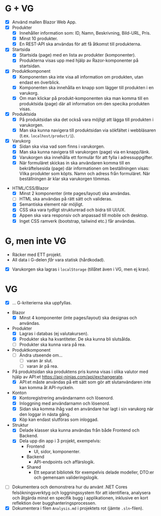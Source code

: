 # G + VG
- [x] Använd mallen Blazor Web App.
- [x] Produkter
    - [x] Innehåller information som: ID, Namn, Beskrivning, Bild-URL, Pris.
    - [x] Minst 10 produkter.
    - [x] En REST-API ska användas för att få åtkomst till produkterna.
- [x] Startsida
    - [x] Startsida (page) med en lista av produkter (komponenter).
    - [x] Produkterna visas upp med hjälp av Razor-komponenter på startsidan.
- [x] Produktkomponent
    - [x] Komponenten ska inte visa all information om produkten, utan endast en överblick.
    - [x] Komponenten ska innehålla en knapp som lägger till produkten i en varukorg.
    - [x] Om man klickar på produkt-komponenten ska man komma till en produktsida (page) där all information om den specika produkten visas.
- [x] Produktsida
    - [x] På produktsidan ska det också vara möjligt att lägga till produkten i varukorgen.
    - [x] Man ska kunna navigera till produktsidan via sökfältet i webbläsaren (t.ex. `localhost/product/1`).
- [x] Varukorg
    - [x] Sidan ska visa vad som finns i varukorgen.
    - [x] Man ska kunna navigera till varukorgen (page) via en knapp/länk.
    - [x] Varukorgen ska innehålla ett formulär för att fylla i adressuppgifter.
    - [x] När formuläret skickas in ska användaren komma till en bekräftelsesida (page) där informationen om beställningen visas: Vilka produkter som köpts. Namn och adress från formuläret. När beställningen är klar ska varukorgen tömmas.
- HTML/CSS/Blazor
    - [x] Minst 2 komponenter (inte pages/layout) ska användas.
    - [ ] HTML ska användas på rätt sätt och valideras.
    - [x] Semantiska element när möjligt.
    - [x] CSS ska vara tydligt strukturerad och bidra till UI/UX.
    - [x] Appen ska vara responsiv och anpassad till mobile och desktop.
    - [x] Inget CSS ramverk (bootstrap, tailwind etc.) får användas.

# G, men inte VG
- Räcker med ETT projekt.
- All data i G-delen *får* vara statisk (hårdkodad).
- [x] Varukorgen ska lagras i `localStorage` (tillåtet även i VG, men ej krav).

# VG
- [x] ... G-kriterierna ska uppfyllas.
- Blazor
    - [x] Minst 4 komponenter (inte pages/layout) ska designas och användas.
- Produkter
    - [x] Lagras i databas (ej valutakursen).
    - [x] Produkter ska ha kvantiteter. De ska kunna bli slutsålda.
    - [ ] Produkter ska kunna vara på rea.
- Produktkomponent
    - [ ] Ändra utseende om...
        - [ ] varan är slut.
        - [ ] varan är på rea.
- På produktsidan ska produktens pris kunna visas i olika valutor med hjälp av API:et https://api-ninjas.com/api/exchangerate.
    - [x] API:et måste användas på ett sätt som gör att slutanvändaren inte kan komma åt API-nyckeln.
- Konton
    - [x] Kontoregistrering användarnamn och lösenord.
    - [x] Inloggning med användarnamn och lösenord.
    - [x] Sidan ska komma ihåg vad en användare har lagt i sin varukorg när den loggar in nästa gång.
    - [x] Köp kan endast slutföras som inloggad.
- Struktur
    - [x] Delade klasser ska kunna användas från både Frontend och Backend.
    - [x] Dela upp din app i 3 projekt, exempelvis:
        - Frontend
            - UI, sidor, komponenter.
        - Backend
            - API-endpoints och affärslogik.
        - Shared
            - Ett separat bibliotek för exempelvis delade modeller, DTO:er och gemensam valideringslogik.
- [ ] Dokumentera och demonstrera hur du använt .NET Cores felsökningsverktyg och loggningssystem för att identifiera, analysera och åtgärda minst en specifik bugg i applikationen, inklusive en kort reflektion över bugghanteringsprocessen. 
- [x] Dokumentera i filen `Analysis.md` i projektets rot (jämte `.sln`-filen).